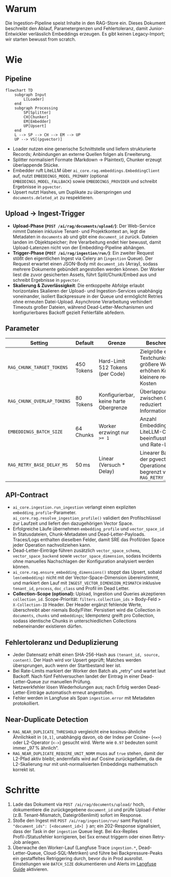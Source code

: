 # Warum
Die Ingestion-Pipeline speist Inhalte in den RAG-Store ein. Dieses Dokument beschreibt den Ablauf, Parametergrenzen und Fehlertoleranz, damit Junior-Entwickler verlässlich Embeddings erzeugen. Es gibt keinen Legacy-Import; wir starten bewusst from scratch.

# Wie
## Pipeline
```mermaid
flowchart TD
    subgraph Input
        L[Loader]
    end
    subgraph Processing
        SP[Splitter]
        CH[Chunker]
        EM[Embedder]
        UP[Upsert]
    end
    L --> SP --> CH --> EM --> UP
    UP --> VS[(pgvector)]
```

- Loader nutzen eine generische Schnittstelle und liefern strukturierte Records; Anbindungen an externe Quellen folgen als Erweiterung.
- Splitter normalisiert Formate (Markdown → Plaintext), Chunker erzeugt überlappende Stücke.
- Embedder ruft LiteLLM über `ai_core.rag.embeddings.EmbeddingClient` auf, nutzt `EMBEDDINGS_MODEL_PRIMARY` (optional `EMBEDDINGS_MODEL_FALLBACK`) sowie `EMBEDDINGS_PROVIDER` und schreibt Ergebnisse in `pgvector`.
- Upsert nutzt Hashes, um Duplikate zu überspringen und `documents.deleted_at` zu respektieren.

## Upload → Ingest-Trigger
- **Upload-Phase (`POST /ai/rag/documents/upload/`)**: Der Web-Service nimmt Dateien inklusive Tenant- und Projektkontext an, legt die Metadaten in `documents` ab und gibt eine `document_id` zurück. Dateien landen im Objektspeicher; ihre Verarbeitung endet hier bewusst, damit Upload-Latenzen nicht von der Embedding-Pipeline abhängen.
- **Trigger-Phase (`POST /ai/rag/ingestion/run/`)**: Ein zweiter Request stößt den eigentlichen Ingest via Celery an (`ingestion` Queue). Der Request erwartet einen JSON-Body mit `document_ids` (Array), sodass mehrere Dokumente gebündelt angestoßen werden können. Der Worker liest die zuvor gesicherten Assets, führt Split/Chunk/Embed aus und schreibt Ergebnisse in `pgvector`.
- **Skalierung & Zuverlässigkeit**: Die entkoppelte Abfolge erlaubt horizontales Skalieren der Upload- und Ingestion-Services unabhängig voneinander, isoliert Backpressure in der Queue und ermöglicht Retries ohne erneuten Datei-Upload. Asynchrone Verarbeitung verhindert Timeouts großer Dateien, während Dead-Letter-Mechanismen und konfigurierbares Backoff gezielt Fehlerfälle abfedern.

## Parameter
| Setting | Default | Grenze | Beschreibung |
| --- | --- | --- | --- |
| `RAG_CHUNK_TARGET_TOKENS` | 450 Tokens | Hard-Limit 512 Tokens (per Code) | Zielgröße eines Textchunks; größere Werte erhöhen Kontext, kleinere reduzieren Kosten |
| `RAG_CHUNK_OVERLAP_TOKENS` | 80 Tokens | Konfigurierbar, keine harte Obergrenze | Überlappung zwischen Chunks; reduziert Informationsverlust |
| `EMBEDDINGS_BATCH_SIZE` | 64 Chunks | Worker erzwingt nur `>= 1` | Anzahl Embeddings pro LiteLLM-Call; beeinflusst Latenz und Rate-Limit |
| `RAG_RETRY_BASE_DELAY_MS` | 50 ms | Linear (Versuch * Delay) | Linearer Backoff der pgvector-Operationen; begrenzt von `RAG_RETRY_ATTEMPTS` |

## API-Contract

- `ai_core.ingestion.run_ingestion` verlangt einen expliziten `embedding_profile`-Parameter. `ai_core.rag.resolve_ingestion_profile()` validiert den Profilschlüssel zur Laufzeit und liefert den dazugehörigen Vector Space.
- Erfolgreiche Läufe übernehmen `embedding_profile` und `vector_space_id` in Statusdateien, Chunk-Metadaten und Dead-Letter-Payloads. Traces/Logs enthalten dieselben Felder, damit SRE das Profil/den Space jeder Operation nachvollziehen kann.
- Dead-Letter-Einträge führen zusätzlich `vector_space_schema`, `vector_space_backend` sowie `vector_space_dimension`, sodass Incidents ohne manuelles Nachschlagen der Konfiguration analysiert werden können.
- `ai_core.rag.ensure_embedding_dimensions()` stoppt das Upsert, sobald `len(embedding)` nicht mit der Vector-Space-Dimension übereinstimmt, und markiert den Lauf mit `INGEST_VECTOR_DIMENSION_MISMATCH` inklusive `tenant_id`, `process`, `doc_class` und Profil im Dead Letter.
- **Collection-Scope (optional):** Upload, Ingestion und Queries akzeptieren `collection_id`. Scope-Priorität: `filters.collection_ids` > Body-Feld > `X-Collection-ID` Header. Der Header ergänzt fehlende Werte, überschreibt aber niemals Body/Filter. Persistiert wird die Collection in `documents`, `chunks` und `embeddings`; Idempotenz greift pro Collection, sodass identische Chunks in unterschiedlichen Collections nebeneinander existieren dürfen.

## Fehlertoleranz und Deduplizierung
- Jeder Datensatz erhält einen SHA-256-Hash aus `(tenant_id, source, content)`. Der Hash wird vor Upsert geprüft; Matches werden übersprungen, auch wenn der Startbestand leer ist.
- Bei Rate-Limits markiert der Worker den Batch als „retry“ und wartet laut Backoff. Nach fünf Fehlversuchen landet der Eintrag in einer Dead-Letter-Queue zur manuellen Prüfung.
- Netzwerkfehler lösen Wiederholungen aus; nach Erfolg werden Dead-Letter-Einträge automatisch erneut angestoßen.
- Fehler werden in Langfuse als Span `ingestion.error` mit Metadaten protokolliert.

## Near-Duplicate Detection

- `RAG_NEAR_DUPLICATE_THRESHOLD` vergleicht eine kosinus-ähnliche Ähnlichkeit in
  `[0,1]`, unabhängig davon, ob der Index per Cosine- (`<=>`) oder L2-Operator
  (`<->`) gesucht wird. Werte wie `0.97` bedeuten somit immer „97 % ähnlich“.
- `RAG_NEAR_DUPLICATE_REQUIRE_UNIT_NORM` muss auf `true` stehen, damit der
  L2-Pfad aktiv bleibt; andernfalls wird auf Cosine zurückgefallen, da die
  L2-Skalierung nur mit unit-normalisierten Embeddings mathematisch korrekt
  ist.

# Schritte
1. Lade das Dokument via `POST /ai/rag/documents/upload/` hoch, dokumentiere die zurückgegebene `document_id` und prüfe Upload-Fehler (z.B. Tenant-Mismatch, Dateigrößenlimit) sofort im Response.
2. Stoße den Ingest mit `POST /ai/rag/ingestion/run/` samt Payload `{ "document_ids": [<document_id>] }` an; ein 202-Response signalisiert, dass der Task in der `ingestion` Queue liegt. Bei 4xx-Replies Profil-/Statusfehler korrigieren, bei 5xx erneut triggern oder einen Retry-Job anlegen.
3. Überwache den Worker-Lauf (Langfuse Trace `ingestion.*`, Dead-Letter-Queue, Cloud-SQL-Metriken) und führe bei Backpressure-Peaks ein gestaffeltes Retriggering durch, bevor du in Prod ausrollst. Einstellungen wie `BATCH_SIZE` dokumentieren und Alerts im [Langfuse Guide](../observability/langfuse.md) aktivieren.
